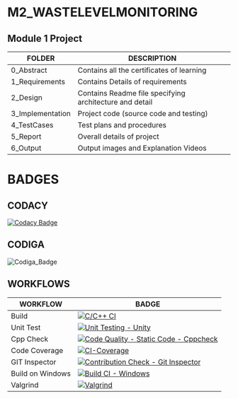 # M2_WASTELEVELMONITORING

## Module 1 Project

|FOLDER|DESCRIPTION|
| --------------- | --------------- |
|0_Abstract|Contains all the certificates of learning|
|1_Requirements|Contains Details of requirements|
|2_Design|Contains Readme file specifying architecture and detail|
|3_Implementation|Project code (source code and testing) |
|4_TestCases|Test plans and procedures|
|5_Report|Overall details of project|
|6_Output|Output images and Explanation Videos|

# BADGES

## CODACY

[![Codacy Badge](https://app.codacy.com/project/badge/Grade/c1abe40b561644a3bbc7ca11d0abaee4)](https://www.codacy.com/gh/herenajoshika/M1_CARRENTANDWASH/dashboard?utm_source=github.com&amp;utm_medium=referral&amp;utm_content=herenajoshika/M1_CARRENTANDWASH&amp;utm_campaign=Badge_Grade)

## CODIGA

![Codiga_Badge](https://api.codiga.io/project/32527/score/svg)

## WORKFLOWS


|WORKFLOW| BADGE |
| --------------- | --------------- |
| Build |[![C/C++ CI](https://github.com/herenajoshika/M1_CARRENTANDWASH/actions/workflows/c_build.yml/badge.svg)](https://github.com/herenajoshika/M1_CARRENTANDWASH/actions/workflows/c_build.yml)|
| Unit Test |[![Unit Testing - Unity](https://github.com/herenajoshika/M1_CARRENTANDWASH/actions/workflows/unity.yml/badge.svg)](https://github.com/herenajoshika/M1_CARRENTANDWASH/actions/workflows/unity.yml)|
| Cpp Check |[![Code Quality - Static Code - Cppcheck](https://github.com/herenajoshika/M1_CARRENTANDWASH/actions/workflows/cppcheck.yml/badge.svg)](https://github.com/herenajoshika/M1_CARRENTANDWASH/actions/workflows/cppcheck.yml)|
|Code Coverage|[![CI-Coverage](https://github.com/herenajoshika/M1_CARRENTANDWASH/actions/workflows/gcov.yml/badge.svg)](https://github.com/herenajoshika/M1_CARRENTANDWASH/actions/workflows/gcov.yml)|
| GIT Inspector |[![Contribution Check - Git Inspector](https://github.com/herenajoshika/M1_CARRENTANDWASH/actions/workflows/gitinspector.yml/badge.svg)](https://github.com/herenajoshika/M1_CARRENTANDWASH/actions/workflows/gitinspector.yml)|
|  Build on Windows |[![Build CI - Windows](https://github.com/herenajoshika/M1_CARRENTANDWASH/actions/workflows/BUILD_windows.yml/badge.svg)](https://github.com/herenajoshika/M1_CARRENTANDWASH/actions/workflows/BUILD_windows.yml) |
| Valgrind |[![Valgrind](https://github.com/herenajoshika/M1_CARRENTANDWASH/actions/workflows/Dynamic_codequality.yml/badge.svg)](https://github.com/herenajoshika/M1_CARRENTANDWASH/actions/workflows/Dynamic_codequality.yml)|






